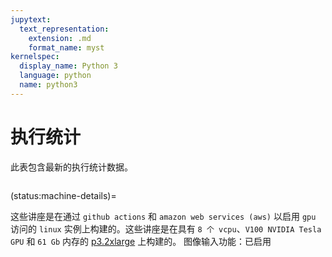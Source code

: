 ```yaml
---
jupytext:
  text_representation:
    extension: .md
    format_name: myst
kernelspec:
  display_name: Python 3
  language: python
  name: python3
---
```


# 执行统计

此表包含最新的执行统计数据。

```{nb-exec-table}
```

(status:machine-details)=

这些讲座是在通过 `github actions` 和 `amazon web services (aws)` 以启用 `gpu` 访问的 `linux` 实例上构建的。这些讲座是在具有 `8 个 vcpu`、`V100 NVIDIA Tesla GPU` 和 `61 Gb` 内存的 [p3.2xlarge](https://aws.amazon.com/ec2/instance-types/p3/) 上构建的。
图像输入功能：已启用